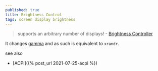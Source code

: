 ```yaml
---
published: true
title: Brightness Control
tags: screen display brightness
---
```

> supports an arbitrary number of displays!  - [Brightness Controller](https://github.com/lordamit/Brightness)

It changes [gamma](https://unix.stackexchange.com/questions/526537/is-it-possible-to-change-my-display-to-amber-monochrome/526590#526590)
and as such is equivalent to `xrandr`.

see also
- [ACPI]({% post_url 2021-07-25-acpi %})
